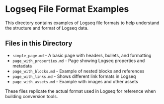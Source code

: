 # Logseq File Format Examples

This directory contains examples of Logseq file formats to help understand the structure and format of Logseq data.

## Files in this Directory

- `simple_page.md` - A basic page with headers, bullets, and formatting
- `page_with_properties.md` - Page showing Logseq properties and metadata
- `page_with_blocks.md` - Example of nested blocks and references
- `page_with_links.md` - Shows different link formats in Logseq
- `page_with_assets.md` - Example with images and other assets

These files replicate the actual format used in Logseq for reference when building conversion tools.
